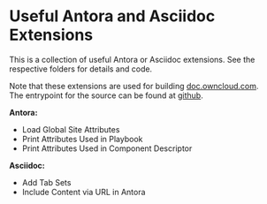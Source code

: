 # Useful Antora and Asciidoc Extensions

This is a collection of useful Antora or Asciidoc extensions.
See the respective folders for details and code.

Note that these extensions are used for building [doc.owncloud.com](https://doc.owncloud.com).\
The entrypoint for the source can be found at [github](https://github.com/owncloud/docs).

**Antora:**
* Load Global Site Attributes
* Print Attributes Used in Playbook
* Print Attributes Used in Component Descriptor

**Asciidoc:**
* Add Tab Sets
* Include Content via URL in Antora

